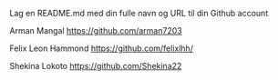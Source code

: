 Lag en README.md med din fulle navn og URL til din Github account

Arman Mangal https://github.com/arman7203

Felix Leon Hammond https://github.com/felixlhh/

Shekina Lokoto https://github.com/Shekina22